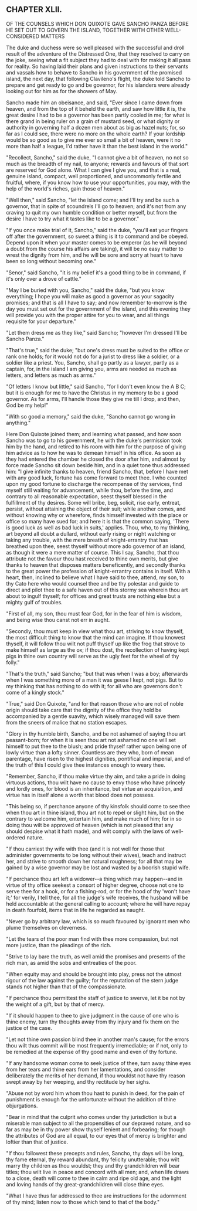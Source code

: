 ## CHAPTER XLII.

OF THE COUNSELS WHICH DON QUIXOTE GAVE SANCHO PANZA BEFORE HE SET OUT TO
GOVERN THE ISLAND, TOGETHER WITH OTHER WELL-CONSIDERED MATTERS


The duke and duchess were so well pleased with the successful and droll
result of the adventure of the Distressed One, that they resolved to
carry on the joke, seeing what a fit subject they had to deal with for
making it all pass for reality. So having laid their plans and given
instructions to their servants and vassals how to behave to Sancho in his
government of the promised island, the next day, that following
Clavileno's flight, the duke told Sancho to prepare and get ready to go
and be governor, for his islanders were already looking out for him as
for the showers of May.

Sancho made him an obeisance, and said, "Ever since I came down from
heaven, and from the top of it beheld the earth, and saw how little it
is, the great desire I had to be a governor has been partly cooled in me;
for what is there grand in being ruler on a grain of mustard seed, or
what dignity or authority in governing half a dozen men about as big as
hazel nuts; for, so far as I could see, there were no more on the whole
earth? If your lordship would be so good as to give me ever so small a
bit of heaven, were it no more than half a league, I'd rather have it
than the best island in the world."

"Recollect, Sancho," said the duke, "I cannot give a bit of heaven, no
not so much as the breadth of my nail, to anyone; rewards and favours of
that sort are reserved for God alone. What I can give I give you, and
that is a real, genuine island, compact, well proportioned, and
uncommonly fertile and fruitful, where, if you know how to use your
opportunities, you may, with the help of the world's riches, gain those
of heaven."

"Well then," said Sancho, "let the island come; and I'll try and be such
a governor, that in spite of scoundrels I'll go to heaven; and it's not
from any craving to quit my own humble condition or better myself, but
from the desire I have to try what it tastes like to be a governor."

"If you once make trial of it, Sancho," said the duke, "you'll eat your
fingers off after the government, so sweet a thing is it to command and
be obeyed. Depend upon it when your master comes to be emperor (as he
will beyond a doubt from the course his affairs are taking), it will be
no easy matter to wrest the dignity from him, and he will be sore and
sorry at heart to have been so long without becoming one."

"Senor," said Sancho, "it is my belief it's a good thing to be in
command, if it's only over a drove of cattle."

"May I be buried with you, Sancho," said the duke, "but you know
everything; I hope you will make as good a governor as your sagacity
promises; and that is all I have to say; and now remember to-morrow is
the day you must set out for the government of the island, and this
evening they will provide you with the proper attire for you to wear, and
all things requisite for your departure."

"Let them dress me as they like," said Sancho; "however I'm dressed I'll
be Sancho Panza."

"That's true," said the duke; "but one's dress must be suited to the
office or rank one holds; for it would not do for a jurist to dress like
a soldier, or a soldier like a priest. You, Sancho, shall go partly as a
lawyer, partly as a captain, for, in the island I am giving you, arms are
needed as much as letters, and letters as much as arms."

"Of letters I know but little," said Sancho, "for I don't even know the A
B C; but it is enough for me to have the Christus in my memory to be a
good governor. As for arms, I'll handle those they give me till I drop,
and then, God be my help!"

"With so good a memory," said the duke, "Sancho cannot go wrong in
anything."

Here Don Quixote joined them; and learning what passed, and how soon
Sancho was to go to his government, he with the duke's permission took
him by the hand, and retired to his room with him for the purpose of
giving him advice as to how he was to demean himself in his office. As
soon as they had entered the chamber he closed the door after him, and
almost by force made Sancho sit down beside him, and in a quiet tone thus
addressed him: "I give infinite thanks to heaven, friend Sancho, that,
before I have met with any good luck, fortune has come forward to meet
thee. I who counted upon my good fortune to discharge the recompense of
thy services, find myself still waiting for advancement, while thou,
before the time, and contrary to all reasonable expectation, seest
thyself blessed in the fulfillment of thy desires. Some will bribe, beg,
solicit, rise early, entreat, persist, without attaining the object of
their suit; while another comes, and without knowing why or wherefore,
finds himself invested with the place or office so many have sued for;
and here it is that the common saying, 'There is good luck as well as bad
luck in suits,' applies. Thou, who, to my thinking, art beyond all doubt
a dullard, without early rising or night watching or taking any trouble,
with the mere breath of knight-errantry that has breathed upon thee,
seest thyself without more ado governor of an island, as though it were a
mere matter of course. This I say, Sancho, that thou attribute not the
favour thou hast received to thine own merits, but give thanks to heaven
that disposes matters beneficently, and secondly thanks to the great
power the profession of knight-errantry contains in itself. With a heart,
then, inclined to believe what I have said to thee, attend, my son, to
thy Cato here who would counsel thee and be thy polestar and guide to
direct and pilot thee to a safe haven out of this stormy sea wherein thou
art about to ingulf thyself; for offices and great trusts are nothing
else but a mighty gulf of troubles.

"First of all, my son, thou must fear God, for in the fear of him is
wisdom, and being wise thou canst not err in aught.

"Secondly, thou must keep in view what thou art, striving to know
thyself, the most difficult thing to know that the mind can imagine. If
thou knowest thyself, it will follow thou wilt not puff thyself up like
the frog that strove to make himself as large as the ox; if thou dost,
the recollection of having kept pigs in thine own country will serve as
the ugly feet for the wheel of thy folly."

"That's the truth," said Sancho; "but that was when I was a boy;
afterwards when I was something more of a man it was geese I kept, not
pigs. But to my thinking that has nothing to do with it; for all who are
governors don't come of a kingly stock."

"True," said Don Quixote, "and for that reason those who are not of noble
origin should take care that the dignity of the office they hold be
accompanied by a gentle suavity, which wisely managed will save them from
the sneers of malice that no station escapes.

"Glory in thy humble birth, Sancho, and be not ashamed of saying thou art
peasant-born; for when it is seen thou art not ashamed no one will set
himself to put thee to the blush; and pride thyself rather upon being one
of lowly virtue than a lofty sinner. Countless are they who, born of mean
parentage, have risen to the highest dignities, pontifical and imperial,
and of the truth of this I could give thee instances enough to weary
thee.

"Remember, Sancho, if thou make virtue thy aim, and take a pride in doing
virtuous actions, thou wilt have no cause to envy those who have princely
and lordly ones, for blood is an inheritance, but virtue an acquisition,
and virtue has in itself alone a worth that blood does not possess.

"This being so, if perchance anyone of thy kinsfolk should come to see
thee when thou art in thine island, thou art not to repel or slight him,
but on the contrary to welcome him, entertain him, and make much of him;
for in so doing thou wilt be approved of heaven (which is not pleased
that any should despise what it hath made), and wilt comply with the laws
of well-ordered nature.

"If thou carriest thy wife with thee (and it is not well for those that
administer governments to be long without their wives), teach and
instruct her, and strive to smooth down her natural roughness; for all
that may be gained by a wise governor may be lost and wasted by a boorish
stupid wife.

"If perchance thou art left a widower--a thing which may happen--and in
virtue of thy office seekest a consort of higher degree, choose not one
to serve thee for a hook, or for a fishing-rod, or for the hood of thy
'won't have it;' for verily, I tell thee, for all the judge's wife
receives, the husband will be held accountable at the general calling to
account; where he will have repay in death fourfold, items that in life
he regarded as naught.

"Never go by arbitrary law, which is so much favoured by ignorant men who
plume themselves on cleverness.

"Let the tears of the poor man find with thee more compassion, but not
more justice, than the pleadings of the rich.

"Strive to lay bare the truth, as well amid the promises and presents of
the rich man, as amid the sobs and entreaties of the poor.

"When equity may and should be brought into play, press not the utmost
rigour of the law against the guilty; for the reputation of the stern
judge stands not higher than that of the compassionate.

"If perchance thou permittest the staff of justice to swerve, let it be
not by the weight of a gift, but by that of mercy.

"If it should happen to thee to give judgment in the cause of one who is
thine enemy, turn thy thoughts away from thy injury and fix them on the
justice of the case.

"Let not thine own passion blind thee in another man's cause; for the
errors thou wilt thus commit will be most frequently irremediable; or if
not, only to be remedied at the expense of thy good name and even of thy
fortune.

"If any handsome woman come to seek justice of thee, turn away thine eyes
from her tears and thine ears from her lamentations, and consider
deliberately the merits of her demand, if thou wouldst not have thy
reason swept away by her weeping, and thy rectitude by her sighs.

"Abuse not by word him whom thou hast to punish in deed, for the pain of
punishment is enough for the unfortunate without the addition of thine
objurgations.

"Bear in mind that the culprit who comes under thy jurisdiction is but a
miserable man subject to all the propensities of our depraved nature, and
so far as may be in thy power show thyself lenient and forbearing; for
though the attributes of God are all equal, to our eyes that of mercy is
brighter and loftier than that of justice.

"If thou followest these precepts and rules, Sancho, thy days will be
long, thy fame eternal, thy reward abundant, thy felicity unutterable;
thou wilt marry thy children as thou wouldst; they and thy grandchildren
will bear titles; thou wilt live in peace and concord with all men; and,
when life draws to a close, death will come to thee in calm and ripe old
age, and the light and loving hands of thy great-grandchildren will close
thine eyes.

"What I have thus far addressed to thee are instructions for the
adornment of thy mind; listen now to those which tend to that of the
body."




